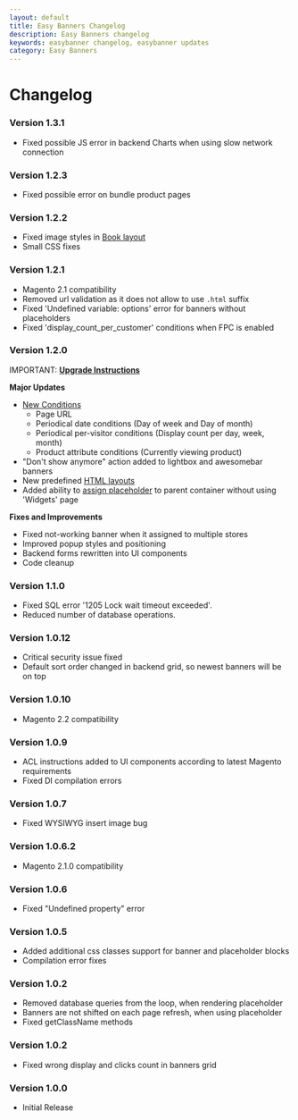 ```yaml
---
layout: default
title: Easy Banners Changelog
description: Easy Banners changelog
keywords: easybanner changelog, easybanner updates
category: Easy Banners
---
```


# Changelog

### Version 1.3.1

 -  Fixed possible JS error in backend Charts when using slow network connection

### Version 1.2.3

 -  Fixed possible error on bundle product pages

### Version 1.2.2

 -  Fixed image styles in [Book layout](/m2/extensions/easybanners/layouts-for-html-banners/#book)
 -  Small CSS fixes

### Version 1.2.1

 -  Magento 2.1 compatibility
 -  Removed url validation as it does not allow to use `.html` suffix
 -  Fixed 'Undefined variable: options' error for banners without placeholders
 -  Fixed 'display_count_per_customer' conditions when FPC is enabled

### Version 1.2.0

IMPORTANT: [**Upgrade Instructions**](/m2/extensions/easybanners/upgrade-instructions/)

**Major Updates**

 -  [New Conditions](/m2/extensions/easybanners/interfaces/#conditions-tab)
    - Page URL
    - Periodical date conditions (Day of week and Day of month)
    - Periodical per-visitor conditions (Display count per day, week, month)
    - Product attribute conditions (Currently viewing product)
 -  "Don't show anymore" action added to lightbox and awesomebar banners
 -  New predefined [HTML layouts](/m2/extensions/easybanners/layouts-for-html-banners/)
 -  Added ability to [assign placeholder](/m2/extensions/easybanners/interfaces/#form)
    to parent container without using 'Widgets' page

**Fixes and Improvements**

 -  Fixed not-working banner when it assigned to multiple stores
 -  Improved popup styles and positioning
 -  Backend forms rewritten into UI components
 -  Code cleanup

### Version 1.1.0

 -  Fixed SQL error '1205 Lock wait timeout exceeded'.
 -  Reduced number of database operations.

### Version 1.0.12

 -  Critical security issue fixed
 -  Default sort order changed in backend grid, so newest banners will be on top

### Version 1.0.10

 -  Magento 2.2 compatibility

### Version 1.0.9

 -  ACL instructions added to UI components according to latest Magento requirements
 -  Fixed DI compilation errors

### Version 1.0.7

 -  Fixed WYSIWYG insert image bug

### Version 1.0.6.2

- Magento 2.1.0 compatibility

### Version 1.0.6

- Fixed "Undefined property" error

### Version 1.0.5

- Added additional css classes support for banner and placeholder blocks
- Compilation error fixes

### Version 1.0.2

- Removed database queries from the loop, when rendering placeholder
- Banners are not shifted on each page refresh, when using placeholder
- Fixed getClassName methods

### Version 1.0.2

- Fixed wrong display and clicks count in banners grid

### Version 1.0.0

- Initial Release
